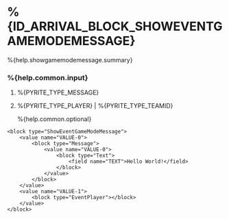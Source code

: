 # %{ID_ARRIVAL_BLOCK_SHOWEVENTGAMEMODEMESSAGE}

%{help.showgamemodemessage.summary}

### %{help.common.input}

1. %{PYRITE_TYPE_MESSAGE}
2. %{PYRITE_TYPE_PLAYER} | %{PYRITE_TYPE_TEAMID}

    %{help.common.optional}

```
<block type="ShowEventGameModeMessage">
    <value name="VALUE-0">
        <block type="Message">
            <value name="VALUE-0">
                <block type="Text">
                    <field name="TEXT">Hello World!</field>
                </block>
            </value>
        </block>
    </value>
    <value name="VALUE-1">
        <block type="EventPlayer"></block>
    </value>
</block>
```